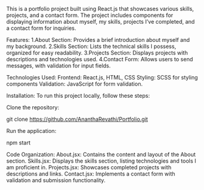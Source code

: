 This is a portfolio project built using React.js that showcases various skills, projects, and a contact form. The project includes components for displaying information about myself, my skills, projects I’ve completed, and a contact form for inquiries.

Features:
        1.About Section: Provides a brief introduction about myself and my background.
        2.Skills Section: Lists the technical skills I possess, organized for easy readability.
        3.Projects Section: Displays projects with descriptions and technologies used.
        4.Contact Form: Allows users to send messages, with validation for input fields.

Technologies Used:
            Frontend: React.js, HTML, CSS
            Styling: SCSS for styling components
            Validation: JavaScript for form validation.
            
Installation:
To run this project locally, follow these steps:

Clone the repository:

git clone https://github.com/AnanthaRevathi/Portfolio.git

Run the application:

npm start


Code Organization:
About.jsx: Contains the content and layout of the About section.
Skills.jsx: Displays the skills section, listing technologies and tools I am proficient in.
Projects.jsx: Showcases completed projects with descriptions and links.
Contact.jsx: Implements a contact form with validation and submission functionality.

